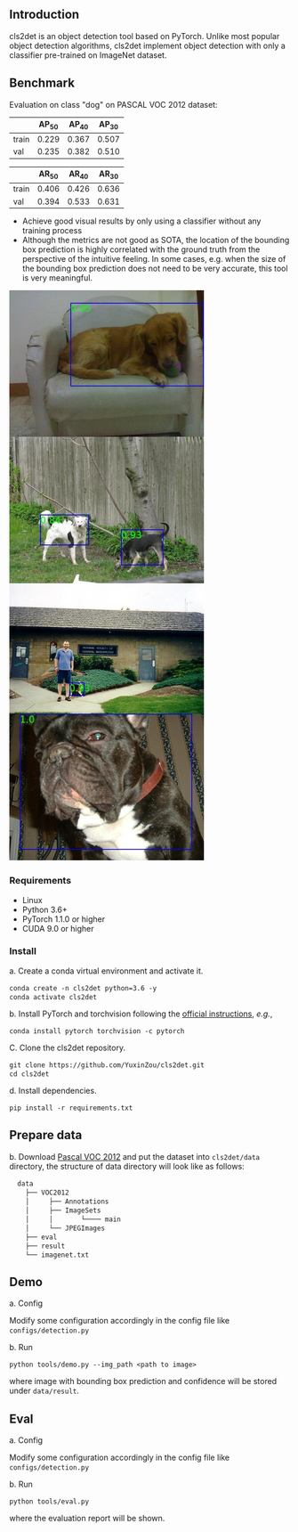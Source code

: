 ## Introduction
cls2det is an object detection tool based on PyTorch. Unlike most popular object detection algorithms, cls2det implement object detection with only a classifier pre-trained on ImageNet dataset.

## Benchmark
Evaluation on class "dog" on PASCAL VOC 2012 dataset:

|       | AP<sub>50</sub> | AP<sub>40</sub> | AP<sub>30</sub> |
| ----- | --------- | --------- | --------- |
| train | 0.229     | 0.367     | 0.507     |
| val   | 0.235     | 0.382     | 0.510     |

|       | AR<sub>50</sub> | AR<sub>40</sub> | AR<sub>30</sub> |
| ----- | --------- | --------- | --------- |
| train | 0.406     | 0.426     | 0.636     |
| val   | 0.394     | 0.533     | 0.631     |

- Achieve good visual results by only using a classifier without any training process
- Although the metrics are not good as SOTA, the location of the bounding box prediction is highly correlated with the ground truth from the perspective of the intuitive feeling. In some cases, e.g. when the size of the bounding box prediction does not need to be very accurate, this tool is very meaningful.

![example](vis/example.jpg)

### Requirements

- Linux
- Python 3.6+
- PyTorch 1.1.0 or higher
- CUDA 9.0 or higher

### Install

a. Create a conda virtual environment and activate it.

```shell
conda create -n cls2det python=3.6 -y
conda activate cls2det
```

b. Install PyTorch and torchvision following the [official instructions](https://pytorch.org/),
 *e.g.*,

```shell
conda install pytorch torchvision -c pytorch
```

C. Clone the cls2det repository.

```shell
git clone https://github.com/YuxinZou/cls2det.git
cd cls2det
```

d. Install dependencies.

```shell
pip install -r requirements.txt
```

## Prepare data

b. Download [Pascal VOC 2012](http://host.robots.ox.ac.uk/pascal/VOC/voc2012/VOCtrainval_11-May-2012.tar)  and put the dataset into `cls2det/data` directory, the structure of data directory will look like as follows: 

```shell
  data
    ├── VOC2012
    │     ├── Annotations
    │     ├── ImageSets
    │     │       └──── main
    │     └── JPEGImages
    ├── eval
    ├── result
    └── imagenet.txt
```

## Demo
a. Config

Modify some configuration accordingly in the config file like `configs/detection.py`

b. Run

```shell
python tools/demo.py --img_path <path to image>
```

where image with bounding box prediction and confidence will be stored under `data/result`.

## Eval

a. Config

Modify some configuration accordingly in the config file like `configs/detection.py`

b. Run

```shell
python tools/eval.py 
```
where the evaluation report will be shown.

